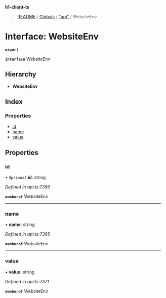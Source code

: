 **h1-client-ts**

> [README](../README.md) / [Globals](../globals.md) / ["api"](../modules/_api_.md) / WebsiteEnv

# Interface: WebsiteEnv

**`export`** 

**`interface`** WebsiteEnv

## Hierarchy

* **WebsiteEnv**

## Index

### Properties

* [id](_api_.websiteenv.md#id)
* [name](_api_.websiteenv.md#name)
* [value](_api_.websiteenv.md#value)

## Properties

### id

• `Optional` **id**: string

*Defined in api.ts:7359*

**`memberof`** WebsiteEnv

___

### name

•  **name**: string

*Defined in api.ts:7365*

**`memberof`** WebsiteEnv

___

### value

•  **value**: string

*Defined in api.ts:7371*

**`memberof`** WebsiteEnv
